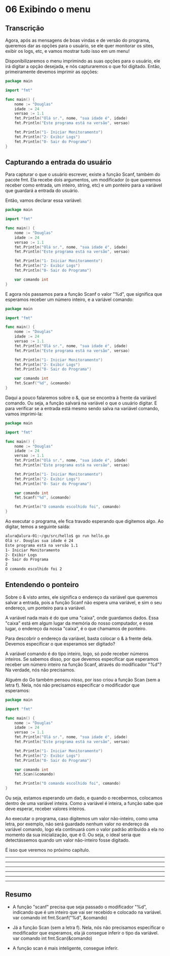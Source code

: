 
# 06 Exibindo o menu

## Transcrição

Agora, após as mensagens de boas vindas e de versão do programa, queremos dar as opções para o usuário, se ele quer monitorar os sites, exibir os logs, etc, e vamos mostrar tudo isso em um menu!

Disponibilizaremos o menu imprimindo as suas opções para o usuário, ele irá digitar a opção desejada, e nós capturaremos o que foi digitado. Então, primeiramente devemos imprimir as opções:

~~~~go
package main

import "fmt"

func main() {
    nome := "Douglas"
    idade := 24
    versao := 1.1
    fmt.Println("Olá sr.", nome, "sua idade é", idade)
    fmt.Println("Este programa está na versão", versao)

    fmt.Println("1- Iniciar Monitoramento")
    fmt.Println("2- Exibir Logs")
    fmt.Println("0- Sair do Programa")
}
~~~~

## Capturando a entrada do usuário

Para capturar o que o usuário escrever, existe a função Scanf, também do pacote fmt. Ela recebe dois argumentos, um modificador (o que queremos receber como entrada, um inteiro, string, etc) e um ponteiro para a variável que guardará a entrada do usuário.

Então, vamos declarar essa variável:

~~~~go
package main

import "fmt"

func main() {
    nome := "Douglas"
    idade := 24
    versao := 1.1
    fmt.Println("Olá sr.", nome, "sua idade é", idade)
    fmt.Println("Este programa está na versão", versao)

    fmt.Println("1- Iniciar Monitoramento")
    fmt.Println("2- Exibir Logs")
    fmt.Println("0- Sair do Programa")

    var comando int
}
~~~~

E agora nós passamos para a função Scanf o valor "%d", que significa que esperamos receber um número inteiro, e a variável comando:

~~~~go
package main

import "fmt"

func main() {
    nome := "Douglas"
    idade := 24
    versao := 1.1
    fmt.Println("Olá sr.", nome, "sua idade é", idade)
    fmt.Println("Este programa está na versão", versao)

    fmt.Println("1- Iniciar Monitoramento")
    fmt.Println("2- Exibir Logs")
    fmt.Println("0- Sair do Programa")

    var comando int
    fmt.Scanf("%d", &comando)
}
~~~~

Daqui a pouco falaremos sobre o &, que se encontra à frente da variável comando. Ou seja, a função salvará na variável o que o usuário digitar. E para verificar se a entrada está mesmo sendo salva na variável comando, vamos imprimi-la:

~~~~go
package main

import "fmt"

func main() {
    nome := "Douglas"
    idade := 24
    versao := 1.1
    fmt.Println("Olá sr.", nome, "sua idade é", idade)
    fmt.Println("Este programa está na versão", versao)

    fmt.Println("1- Iniciar Monitoramento")
    fmt.Println("2- Exibir Logs")
    fmt.Println("0- Sair do Programa")

    var comando int
    fmt.Scanf("%d", &comando)

    fmt.Println("O comando escolhido foi", comando)    
}
~~~~

Ao executar o programa, ele fica travado esperando que digitemos algo. Ao digitar, temos a seguinte saída:

~~~~bash
alura@alura-01:~/go/src/hello$ go run hello.go
Olá sr. Douglas sua idade é 24
Este programa está na versão 1.1
1- Iniciar Monitoramento
2- Exibir Logs
0- Sair do Programa
2
O comando escolhido foi 2
~~~~

## Entendendo o ponteiro

Sobre o & visto antes, ele significa o endereço da variável que queremos salvar a entrada, pois a função Scanf não espera uma variável, e sim o seu endereço, um ponteiro para a variável.

A variável nada mais é do que uma "caixa", onde guardamos dados. Essa "caixa" está em algum lugar da memória do nosso computador, e esse lugar, o endereço da nossa "caixa", é o que chamamos de ponteiro.

Para descobrir o endereço da variável, basta colocar o & à frente dela.
Devemos especificar o que esperamos ser digitado?

A variável comando é do tipo inteiro, logo, só pode receber números inteiros. Se sabemos disso, por que devemos especificar que esperamos receber um número inteiro na função Scanf, através do modificador "%d"? Na verdade, nós não precisamos.

Alguém do Go também pensou nisso, por isso criou a função Scan (sem a letra f). Nela, nós não precisamos especificar o modificador que esperamos:

~~~~go
package main

import "fmt"

func main() {
    nome := "Douglas"
    idade := 24
    versao := 1.1
    fmt.Println("Olá sr.", nome, "sua idade é", idade)
    fmt.Println("Este programa está na versão", versao)

    fmt.Println("1- Iniciar Monitoramento")
    fmt.Println("2- Exibir Logs")
    fmt.Println("0- Sair do Programa")

    var comando int
    fmt.Scan(&comando)

    fmt.Println("O comando escolhido foi", comando)    
}
~~~~

Ou seja, estamos esperando um dado, e quando o recebermos, colocamos dentro de uma variável inteira. Como a variável é inteira, a função sabe que deve esperar, receber valores inteiros.

Ao executar o programa, caso digitemos um valor não-inteiro, como uma letra, por exemplo, não será guardado nenhum valor no endereço da variável comando, logo ela continuará com o valor padrão atribuído a ela no momento da sua inicialização, que é 0. Ou seja, o ideal seria que detectássemos quando um valor não-inteiro fosse digitado.

É isso que veremos no próximo capítulo.



-----------------------------------------------------------------------------------------------------------------------------
-----------------------------------------------------------------------------------------------------------------------------
-----------------------------------------------------------------------------------------------------------------------------
-----------------------------------------------------------------------------------------------------------------------------
-----------------------------------------------------------------------------------------------------------------------------
-----------------------------------------------------------------------------------------------------------------------------
## Resumo

- A função "scanf" precisa que seja passado o modificador "%d", indicando que é um inteiro que vai ser  recebido e colocado na variável.
    var comando int
    fmt.Scanf("%d", &comando)

- Já a função Scan (sem a letra f). Nela, nós não precisamos especificar o modificador que esperamos, ela já consegue inferir o tipo da variável.
    var comando int
    fmt.Scan(&comando)

- A função scan é mais inteligente, consegue inferir.